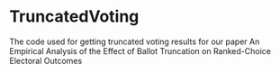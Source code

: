 # TruncatedVoting
The code used for getting truncated voting results for our paper An Empirical Analysis of the Effect of Ballot Truncation on Ranked-Choice Electoral Outcomes

